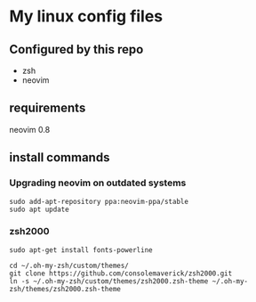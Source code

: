 # My linux config files

## Configured by this repo

- zsh
- neovim

## requirements
neovim 0.8

## install commands

### Upgrading neovim on outdated systems

```
sudo add-apt-repository ppa:neovim-ppa/stable
sudo apt update
```

### zsh2000

```
sudo apt-get install fonts-powerline

cd ~/.oh-my-zsh/custom/themes/
git clone https://github.com/consolemaverick/zsh2000.git
ln -s ~/.oh-my-zsh/custom/themes/zsh2000.zsh-theme ~/.oh-my-zsh/themes/zsh2000.zsh-theme
```

